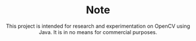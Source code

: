 <center><h1>Note</h1>
This project is intended for research and experimentation on OpenCV using Java. It is in no means for commercial purposes.
